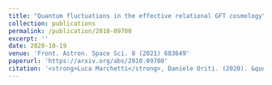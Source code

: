 ```yaml
---
title: "Quantum fluctuations in the effective relational GFT cosmology"
collection: publications
permalink: /publication/2010-09700
excerpt: ''
date: 2020-10-19
venue: 'Front. Astron. Space Sci. 8 (2021) 683649'
paperurl: 'https://arxiv.org/abs/2010.09700'
citation: '<strong>Luca Marchetti</strong>, Daniele Oriti. (2020). &quot;Quantum fluctuations in the effective relational GFT cosmology.&quot;'
---
```


